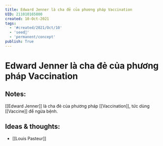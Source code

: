```yaml
---
title: Edward Jenner là cha đẻ của phương pháp Vaccination
UID: 211010165800
created: 10-Oct-2021
tags:
  - '#created/2021/Oct/10'
  - 'seed🥜'
  - 'permanent/concept'
publish: True
---
```

# Edward Jenner là cha đẻ của phương pháp Vaccination

## Notes:
[[Edward Jenner]] là cha đẻ của phương pháp [[Vaccination]], tức dùng [[Vaccine]] để ngừa bệnh.

## Ideas & thoughts:
- [[Louis Pasteur]]


